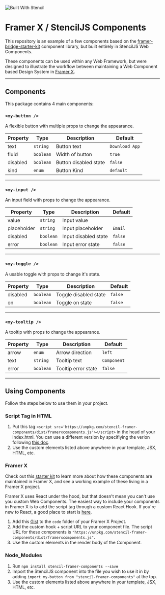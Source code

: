 ![Built With Stencil](https://img.shields.io/badge/-Built%20With%20Stencil-16161d.svg?logo=data%3Aimage%2Fsvg%2Bxml%3Bbase64%2CPD94bWwgdmVyc2lvbj0iMS4wIiBlbmNvZGluZz0idXRmLTgiPz4KPCEtLSBHZW5lcmF0b3I6IEFkb2JlIElsbHVzdHJhdG9yIDE5LjIuMSwgU1ZHIEV4cG9ydCBQbHVnLUluIC4gU1ZHIFZlcnNpb246IDYuMDAgQnVpbGQgMCkgIC0tPgo8c3ZnIHZlcnNpb249IjEuMSIgaWQ9IkxheWVyXzEiIHhtbG5zPSJodHRwOi8vd3d3LnczLm9yZy8yMDAwL3N2ZyIgeG1sbnM6eGxpbms9Imh0dHA6Ly93d3cudzMub3JnLzE5OTkveGxpbmsiIHg9IjBweCIgeT0iMHB4IgoJIHZpZXdCb3g9IjAgMCA1MTIgNTEyIiBzdHlsZT0iZW5hYmxlLWJhY2tncm91bmQ6bmV3IDAgMCA1MTIgNTEyOyIgeG1sOnNwYWNlPSJwcmVzZXJ2ZSI%2BCjxzdHlsZSB0eXBlPSJ0ZXh0L2NzcyI%2BCgkuc3Qwe2ZpbGw6I0ZGRkZGRjt9Cjwvc3R5bGU%2BCjxwYXRoIGNsYXNzPSJzdDAiIGQ9Ik00MjQuNywzNzMuOWMwLDM3LjYtNTUuMSw2OC42LTkyLjcsNjguNkgxODAuNGMtMzcuOSwwLTkyLjctMzAuNy05Mi43LTY4LjZ2LTMuNmgzMzYuOVYzNzMuOXoiLz4KPHBhdGggY2xhc3M9InN0MCIgZD0iTTQyNC43LDI5Mi4xSDE4MC40Yy0zNy42LDAtOTIuNy0zMS05Mi43LTY4LjZ2LTMuNkgzMzJjMzcuNiwwLDkyLjcsMzEsOTIuNyw2OC42VjI5Mi4xeiIvPgo8cGF0aCBjbGFzcz0ic3QwIiBkPSJNNDI0LjcsMTQxLjdIODcuN3YtMy42YzAtMzcuNiw1NC44LTY4LjYsOTIuNy02OC42SDMzMmMzNy45LDAsOTIuNywzMC43LDkyLjcsNjguNlYxNDEuN3oiLz4KPC9zdmc%2BCg%3D%3D&colorA=16161d&style=flat-square)

# Framer X / StencilJS Components

This repository is an example of a few components based on the [framer-bridge-starter-kit](https://github.com/framer/framer-bridge-starter-kit) component library, but built entirely in StencilJS Web Components.

These components can be used within any Web Framework, but were designed to illustrate the workflow between maintaining a Web Component based Design System in [Framer X](https://www.framer.com/).

---

## Components

This package contains 4 main components:

### `<my-button />`

A flexible button with multiple props to change the appearance.

| Property | Type      | Description           | Default        |
| -------- | --------- | --------------------- | -------------- |
| text     | `string`  | Button text           | `Download App` |
| fluid    | `boolean` | Width of button       | `true`         |
| disabled | `boolean` | Button disabled state | `false`        |
| kind     | `enum`    | Button Kind           | `default`      |

---

### `<my-input />`

An input field with props to change the appearance.

| Property    | Type      | Description          | Default |
| ----------- | --------- | -------------------- | ------- |
| value       | `string`  | Input value          |         |
| placeholder | `string`  | Input placeholder    | `Email` |
| disabled    | `boolean` | Input disabled state | `false` |
| error       | `boolean` | Input error state    | `false` |

---

### `<my-toggle />`

A usable toggle with props to change it's state.

| Property | Type      | Description           | Default |
| -------- | --------- | --------------------- | ------- |
| disabled | `boolean` | Toggle disabled state | `false` |
| on       | `boolean` | Toggle on state       | `false` |

---

### `<my-tooltip />`

A tooltip with props to change the appearance.

| Property | Type      | Description         | Default     |
| -------- | --------- | ------------------- | ----------- |
| arrow    | `enum`    | Arrow direction     | `left`      |
| text     | `string`  | Tooltip text        | `Component` |
| error    | `boolean` | Tooltip error state | `false`     |

---

## Using Components

Follow the steps below to use them in your project.

### **Script Tag in HTML**

1. Put this tag `<script src='https://unpkg.com/stencil-framer-components/dist/framerxcomponents.js'></script>` in the head of your index.html. You can use a different version by specifiying the verion following [this doc](https://unpkg.com/).
1. Use the custom elements listed above anywhere in your template, JSX, HTML, etc.

### **Framer X**

Check out this [starter kit](https://github.com/addisonschultz/yarn-monorepo) to learn more about how these components are maintained in Framer X, and see a working example of these living in a Framer X project.

Framer X uses React under the hood, but that doesn't mean you can't use you custom Web Components. The easiest way to include your components in Framer X is to add the script tag through a custom React Hook. If you're new to React, a good place to start is [here](https://reactjs.org/docs/getting-started.html).

1. Add this [Gist](https://gist.github.com/addisonschultz/1811e75b498311211a7f6b8634fb27cd) to the `code` folder of your Framer X Project.
1. Add the custom hook + script URL to your component file. The script URL for these components is `"https://unpkg.com/stencil-framer-components/dist/framerxcomponents.js"`.
1. Use the custom elements in the render body of the Component.

### **Node_Modules**

1. Run `npm install stencil-framer-components --save`
1. Import the StencilJS component into the file you wish to use it in by adding `import my-button from "stencil-framer-components"` at the top.
1. Use the custom elements listed above anywhere in your template, JSX, HTML, etc.

